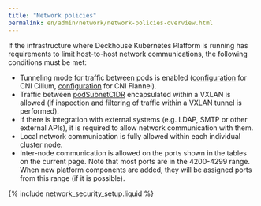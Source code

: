 ```yaml
---
title: "Network policies"
permalink: en/admin/network/network-policies-overview.html
---
```


<!-- Transferred from https://deckhouse.io/products/kubernetes-platform/documentation/latest/network_security_setup.html -->

If the infrastructure where Deckhouse Kubernetes Platform is running has requirements to limit host-to-host network communications, the following conditions must be met:

* Tunneling mode for traffic between pods is enabled ([configuration](modules/cni-cilium/configuration.html#parameters-tunnelmode) for CNI Cilium, [configuration](modules/cni-flannel/configuration.html#parameters-podnetworkmode) for CNI Flannel).
* Traffic between [podSubnetCIDR](installing/configuration.html#clusterconfiguration) encapsulated within a VXLAN is allowed (if inspection and filtering of traffic within a VXLAN tunnel is performed).
* If there is integration with external systems (e.g. LDAP, SMTP or other external APIs), it is required to allow network communication with them.
* Local network communication is fully allowed within each individual cluster node.
* Inter-node communication is allowed on the ports shown in the tables on the current page. Note that most ports are in the 4200-4299 range. When new platform components are added, they will be assigned ports from this range (if it is possible).

{% include network_security_setup.liquid %}

